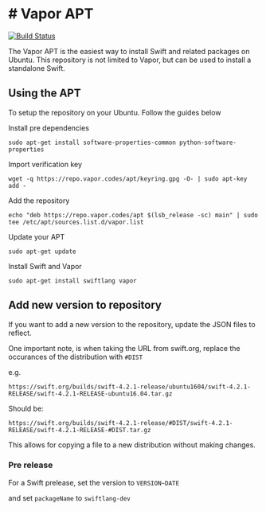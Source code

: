 # # Vapor APT

[![Build Status](https://jenkins.vapor.cloud/buildStatus/icon?job=vapor-apt-build)](https://jenkins.vapor.cloud/job/vapor-apt-build)

The Vapor APT is the easiest way to install Swift and related packages on Ubuntu. This repository is not limited to Vapor, but can be used to install a standalone Swift.

## Using the APT

To setup the repository on your Ubuntu. Follow the guides below

Install pre dependencies

```
sudo apt-get install software-properties-common python-software-properties
```

Import verification key

```
wget -q https://repo.vapor.codes/apt/keyring.gpg -O- | sudo apt-key add -
```

Add the repository

```
echo "deb https://repo.vapor.codes/apt $(lsb_release -sc) main" | sudo tee /etc/apt/sources.list.d/vapor.list
```

Update your APT

```
sudo apt-get update
```

Install Swift and Vapor

```
sudo apt-get install swiftlang vapor
```

## Add new version to repository

If you want to add a new version to the repository, update the JSON files to reflect.

One important note, is when taking the URL from swift.org, replace the occurances of the distribution with `#DIST`

e.g.

```
https://swift.org/builds/swift-4.2.1-release/ubuntu1604/swift-4.2.1-RELEASE/swift-4.2.1-RELEASE-ubuntu16.04.tar.gz
```

Should be:

```
https://swift.org/builds/swift-4.2.1-release/#DIST/swift-4.2.1-RELEASE/swift-4.2.1-RELEASE-#DIST.tar.gz
```

This allows for copying a file to a new distribution without making changes.

### Pre release

For a Swift prelease, set the version to `VERSION~DATE`

and set `packageName` to `swiftlang-dev`
